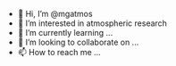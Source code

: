 - 👋 Hi, I’m @mgatmos
- 👀 I’m interested in atmospheric research
- 🌱 I’m currently learning ...
- 💞️ I’m looking to collaborate on ...
- 📫 How to reach me ...

<!---
mgatmos/mgatmos is a ✨ special ✨ repository because its `README.md` (this file) appears on your GitHub profile.
You can click the Preview link to take a look at your changes.
--->
